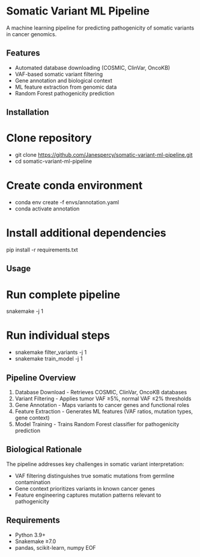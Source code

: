 # Somatic Variant ML Pipeline

A machine learning pipeline for predicting pathogenicity of somatic variants in cancer genomics.

## Features
- Automated database downloading (COSMIC, ClinVar, OncoKB)
- VAF-based somatic variant filtering
- Gene annotation and biological context
- ML feature extraction from genomic data
- Random Forest pathogenicity prediction

## Installation


# Clone repository
- git clone https://github.com/Janespercy/somatic-variant-ml-pipeline.git
- cd somatic-variant-ml-pipeline

# Create conda environment

- conda env create -f envs/annotation.yaml
- conda activate annotation

# Install additional dependencies
pip install -r requirements.txt

## Usage

# Run complete pipeline
snakemake -j 1

# Run individual steps
- snakemake filter_variants -j 1
- snakemake train_model -j 1

## Pipeline Overview

1. Database Download - Retrieves COSMIC, ClinVar, OncoKB databases
2. Variant Filtering - Applies tumor VAF ≥5%, normal VAF ≤2% thresholds
3. Gene Annotation - Maps variants to cancer genes and functional roles
4. Feature Extraction - Generates ML features (VAF ratios, mutation types, gene context)
5. Model Training - Trains Random Forest classifier for pathogenicity prediction

## Biological Rationale

The pipeline addresses key challenges in somatic variant interpretation:

- VAF filtering distinguishes true somatic mutations from germline contamination
- Gene context prioritizes variants in known cancer genes
- Feature engineering captures mutation patterns relevant to pathogenicity

## Requirements

- Python 3.9+
- Snakemake ≥7.0
- pandas, scikit-learn, numpy EOF
